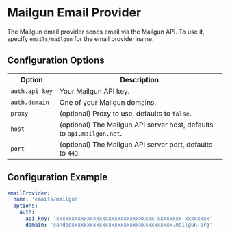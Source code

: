 # Mailgun Email Provider

The Mailgun email provider sends email via the Mailgun API. To use it, specify `emails/mailgun` for the email provider name.

## Configuration Options

Option|Description
-|-
`auth.api_key`|Your Mailgun API key. 
`auth.domain`|One of your Mailgun domains. 
`proxy`|(optional) Proxy to use, defaults to `false`.
`host`|(optional) The Mailgun API server host, defaults to `api.mailgun.net`.
`port`|(optional) The Mailgun API server port, defaults to `443`. 

## Configuration Example

```yaml
emailProvider:
  name: 'emails/mailgun'
  options:
    auth:
      api_key: 'xxxxxxxxxxxxxxxxxxxxxxxxxxxxxxxx-xxxxxxxx-xxxxxxxx'
      domain: 'sandboxxxxxxxxxxxxxxxxxxxxxxxxxxxxxxxxx.mailgun.org'
```
